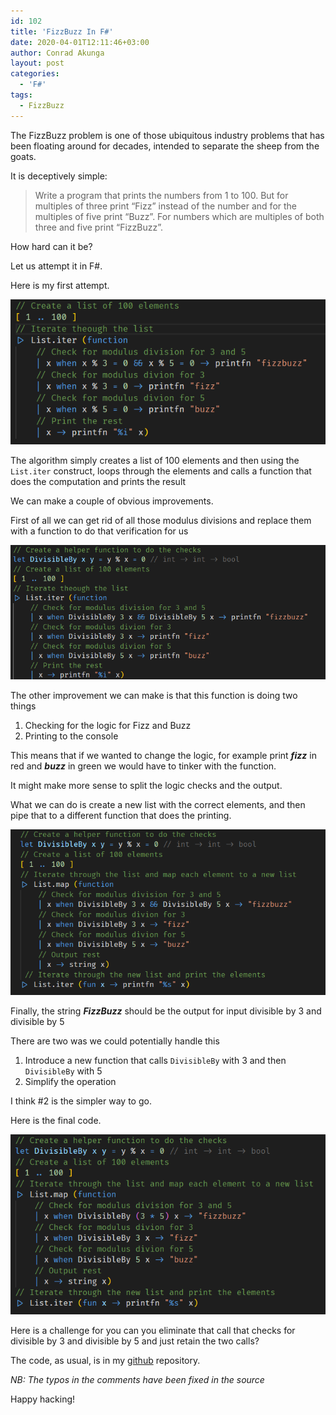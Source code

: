 ```yaml
---
id: 102
title: 'FizzBuzz In F#'
date: 2020-04-01T12:11:46+03:00
author: Conrad Akunga
layout: post
categories:
  - 'F#'
tags:
  - FizzBuzz
---
```

The FizzBuzz problem is one of those ubiquitous industry problems that has been floating around for decades, intended to separate the sheep from the goats.

It is deceptively simple:

> Write a program that prints the numbers from 1 to 100. But for multiples of three print “Fizz” instead of the number and for the multiples of five print “Buzz”. For numbers which are multiples of both three and five print “FizzBuzz”.

How hard can it be?

Let us attempt it in F#.

Here is my first attempt.

![](../images/2020/04/Fizz-Buzz-1.png)

The algorithm simply creates a list of 100 elements and then using the `List.iter` construct, loops through the elements and calls a function that does the computation and prints the result

We can make a couple of obvious improvements.

First of all we can get rid of all those modulus divisions and replace them with a function to do that verification for us

![](../images/2020/04/Fizz-Buzz-2.png)

The other improvement we can make is that this function is doing two things

  1. Checking for the logic for Fizz and Buzz
  2. Printing to the console

This means that if we wanted to change the logic, for example print **_fizz_** in red and **_buzz_** in green we would have to tinker with the function.

It might make more sense to split the logic checks and the output.

What we can do is create a new list with the correct elements, and then pipe that to a different function that does the printing.

![](../images/2020/04/Fizz-Buzz-3.png)

Finally, the string **_FizzBuzz_** should be the output for input divisible by 3 and divisible by 5

There are two was we could potentially handle this

  1. Introduce a new function that calls `DivisibleBy` with 3 and then `DivisibleBy` with 5
  2. Simplify the operation

I think #2 is the simpler way to go.

Here is the final code.

![](../images/2020/04/Fizz-Buzz-4.png)

Here is a challenge for you can you eliminate that call that checks for divisible by 3 and divisible by 5 and just retain the two calls?

The code, as usual, is in my [github](https://github.com/conradakunga/BlogCode/tree/master/1%20April%202020%20-%20FizzBuzz%20In%20F%23) repository.

_NB: The typos in the comments have been fixed in the source_

Happy hacking!